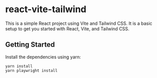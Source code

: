 # react-vite-tailwind

This is a simple React project using Vite and Tailwind CSS. It is a basic setup to get you started with React, Vite, and Tailwind CSS.

## Getting Started

Install the dependencies using yarn:

```shell
yarn install
yarn playwright install
```

